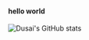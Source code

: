 #### hello world

![Dusai's GitHub stats](https://github-readme-stats.vercel.app/api?username=lrioxh&show_icons=true&theme=radical)
